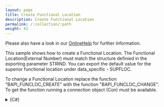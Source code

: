 ```yaml
---
layout: page
title: Create Functional Location
description: Create Functional Location
permalink: /:collection/:path
weight: 41
---
```


Please also have a look in our [OnlineHelp](https://help.theobald-software.com/en/) for further information.

This sample shows how to create a Functional Location. The Functional Location(External Number) must match the structure definied in the exporting parameter STRIND. You can export the default value for the superior functional location under data_specific - SUPFLOC.

To change a Functional Location replace the function "BAPI_FUNCLOC_CREATE" with the function "BAPI_FUNCLOC_CHANGE". To get the function running a connection object (Con) must be available.

<details>
<summary>[C#]</summary>
{% highlight csharp %}
static void Main(string[] args)
        {
            R3Connection con = new R3Connection("SAPServer", 00, "SAPUser", "Password", "en", "800");
            con.Open(false);
  
            RFCFunction func = con.CreateFunction("BAPI_FUNCLOC_CREATE");
  
            RFCStructure data_specific = func.Exports["DATA_SPECIFIC"].ToStructure();
  
                data_specific["STRIND"] = "A"; //StrIndicator
                data_specific["CATEGORY"] = "M"; //Category
                data_specific["SUPFLOC"] = ""; //Superior Function Location
  
            RFCStructure data_general = func.Exports["DATA_GENERAL"].ToStructure();
  
                data_general["DESCRIPT"] = "My New Location2"; //Description
                data_general["MAINTPLANT"] = "1000"; //Mainplant        
  
            func.Exports["LABELING_SYSTEM"].ParamValue = "A"; //Labeling System
            func.Exports["EXTERNAL_NUMBER"].ParamValue = "1111-111-AA-15";  //Functional Location
  
            func.Execut e();
  
            RFCFunction funcCommit = con.CreateFunction("BAPI_TRANSACTION_COMMIT");
  
            funcCommit.Exports["WAIT"].ParamValue  = "X"; 
            funcCommit.Execut e();
  
            // ReturnMessage from BAPI
            RFCStructure funcRet = func.Imports["RETURN"].ToStructure();
            //strmessage = funcRet["MESSAGE"].ToString();
  
            Console.WriteLine (funcRet["MESSAGE"].ToString());
            Console.WriteLine ("Please press a Key to continue")
  
            Console.ReadLine();
  
  
        }
{% endhighlight %}
</details>


